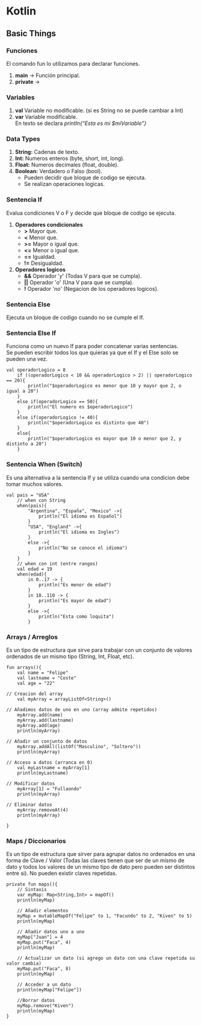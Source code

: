 # Kotlin
## Basic Things

### Funciones
El comando fun lo utilizamos para declarar funciones.
1. **main** -> Función principal.
2. **private** ->

### Variables
1. **val** Variable no modificable. (si es String no se puede cambiar a Int)
2. **var** Variable modificable.  
En texto se declara *println{“Esta es mi $miVariable”}*

### Data Types
1. **String:** Cadenas de texto.  
2. **Int:** Numeros enteros (byte, short, int, long).  
3. **Float:** Numeros decimales (float, double).  
4. **Boolean:** Verdadero o Falso (bool).  
	- Pueden decidir que bloque de codigo se ejecuta.  
	- Se realizan operaciones logicas.

### Sentencia If
Evalua condiciones V o F y decide que bloque de codigo se ejecuta.  

1. **Operadores condicionales**
	- **>** Mayor que.
	- **<** Menor que.
	- **>=** Mayor o igual que.
	- **<=** Menor o igual que.
	- **==** Igualdad.
	- **!=** Desigualdad.
2. **Operadores logicos**
	- **&&** Operador '*y*' (Todas V para que se cumpla).
	- **||** Operador '*o*' (Una V para que se cumpla).
	- **!** Operador '*no*' (Negacion de los operadores logicos).  
### Sentencia Else
Ejecuta un bloque de codigo cuando no se cumple el If.  

### Sentencia Else If
Funciona como un nuevo If para poder concatenar varias sentencias.  
Se pueden escribir todos los que quieras ya que el If y el Else solo se pueden una vez.  

	val operadorLogico = 8
        if ((operadorLogico < 10 && operadorLogico > 2) || operadorLogico == 20){
            println("$operadorLogico es menor que 10 y mayor que 2, o igual a 20")
        }
        else if(operadorLogico == 50){
            println("El numero es $operadorLogico")
        }
        else if(operadorLogico != 40){
            println("$operadorLogico es distinto que 40")
        }
        else{
            println("$operadorLogico es mayor que 10 o menor que 2, y distinto a 20")
        }

### Sentencia When (Switch)  
Es una alternativa a la sentencia If y se utiliza cuando una condicion debe tomar muchos valores.  

	val pais = "USA"
        // when con String
        when(pais){
            "Argentina", "España", "Mexico" ->{
                println("El idioma es Español")
            }
            "USA", "England" ->{
                println("El idioma es Ingles")
            }
            else ->{
                println("No se conoce el idioma")
            }
        }
        // when con int (entre rangos)
        val edad = 19
        when(edad){
            in 0..17 -> {
                println("Es menor de edad")
            }
            in 18..110 -> {
                println("Es mayor de edad")
            }
            else ->{
                println("Esta como loquita")
            }

### Arrays / Arreglos
Es un tipo de estructura que sirve para trabajar con un conjunto de valores ordenados de un mismo tipo (String, Int, Float, etc).

    fun arrays(){
        val name = "Felipe"
        val lastname = "Coste"
        val age = "22"
	
	// Creacion del array
        val myArray = arrayListOf<String>()
	
	// Añadimos datos de uno en uno (array admite repetidos)
        myArray.add(name)
        myArray.add(lastname)
        myArray.add(age)
        println(myArray)
	
	// Añadir un conjunto de datos
        myArray.addAll(listOf("Masculino", "Soltero"))
        println(myArray)
	
	// Acceso a datos (arranca en 0)
        val myLastname = myArray[1]
        println(myLastname)
	
	// Modificar datos
        myArray[1] = "Fullaondo"
        println(myArray)
	
	// Eliminar datos
        myArray.removeAt(4)
        println(myArray)
    
    }

### Maps / Diccionarios
Es un tipo de estructura que sirver para agrupar datos no ordenados en una forma de Clave / Valor (Todas las claves tienen que ser de un mismo de dato y todos los valores de un mismo tipo de dato pero pueden ser distintos entre si). No pueden existir claves repetidas.

    private fun maps(){
        // Sintaxis
        var myMap: Map<String,Int> = mapOf()
        println(myMap)

        // Añadir elementos
        myMap = mutableMapOf("Felipe" to 1, "Facundo" to 2, "Kiven" to 5)
        println(myMap)

        // Añadir datos uno a uno
        myMap["Juan"] = 4
        myMap.put("Faca", 4)
        println(myMap)

        // Actualizar un dato (si agrego un dato con una clave repetida su valor cambia)
        myMap.put("Faca", 8)
        println(myMap)

        // Acceder a un dato
        println(myMap["Felipe"])

        //Borrar datos
        myMap.remove("Kiven")
        println(myMap)
    }
